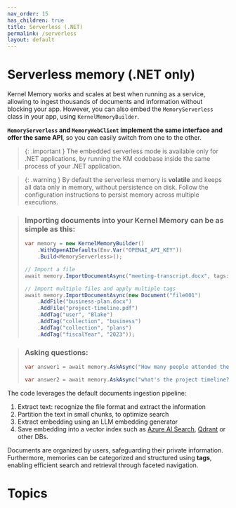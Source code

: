 ```yaml
---
nav_order: 15
has_children: true
title: Serverless (.NET)
permalink: /serverless
layout: default
---
```

# Serverless memory (.NET only)

Kernel Memory works and scales at best when running as a service, allowing to
ingest thousands of documents and information without blocking your app. However,
you can also embed the `MemoryServerless` class in your app, using `KernelMemoryBuilder`.

**`MemoryServerless` and `MemoryWebClient` implement the same interface
and offer the same API**, so you can easily switch from one to the other.

> {: .important }
The embedded serverless mode is available only for .NET applications, by
running the KM codebase inside the same process of your .NET application.

> {: .warning }
By default the serverless memory is **volatile** and keeps all data only in memory,
without persistence on disk. Follow the configuration instructions to persist memory
across multiple executions.





> ### Importing documents into your Kernel Memory can be as simple as this:
>
> ```csharp
> var memory = new KernelMemoryBuilder()
>     .WithOpenAIDefaults(Env.Var("OPENAI_API_KEY"))
>     .Build<MemoryServerless>();
>
> // Import a file
> await memory.ImportDocumentAsync("meeting-transcript.docx", tags: new() { { "user", "Blake" } });
>
> // Import multiple files and apply multiple tags
> await memory.ImportDocumentAsync(new Document("file001")
>     .AddFile("business-plan.docx")
>     .AddFile("project-timeline.pdf")
>     .AddTag("user", "Blake")
>     .AddTag("collection", "business")
>     .AddTag("collection", "plans")
>     .AddTag("fiscalYear", "2023"));
> ```

> ### Asking questions:
>
> ```csharp
> var answer1 = await memory.AskAsync("How many people attended the meeting?");
>
> var answer2 = await memory.AskAsync("what's the project timeline?", filter: new MemoryFilter().ByTag("user", "Blake"));
> ```

The code leverages the default documents ingestion pipeline:

1. Extract text: recognize the file format and extract the information
2. Partition the text in small chunks, to optimize search
3. Extract embedding using an LLM embedding generator
4. Save embedding into a vector index such as
   [Azure AI Search](https://learn.microsoft.com/azure/search/vector-search-overview),
   [Qdrant](https://qdrant.tech/) or other DBs.

Documents are organized by users, safeguarding their private information.
Furthermore, memories can be categorized and structured using **tags**, enabling
efficient search and retrieval through faceted navigation.

# Topics